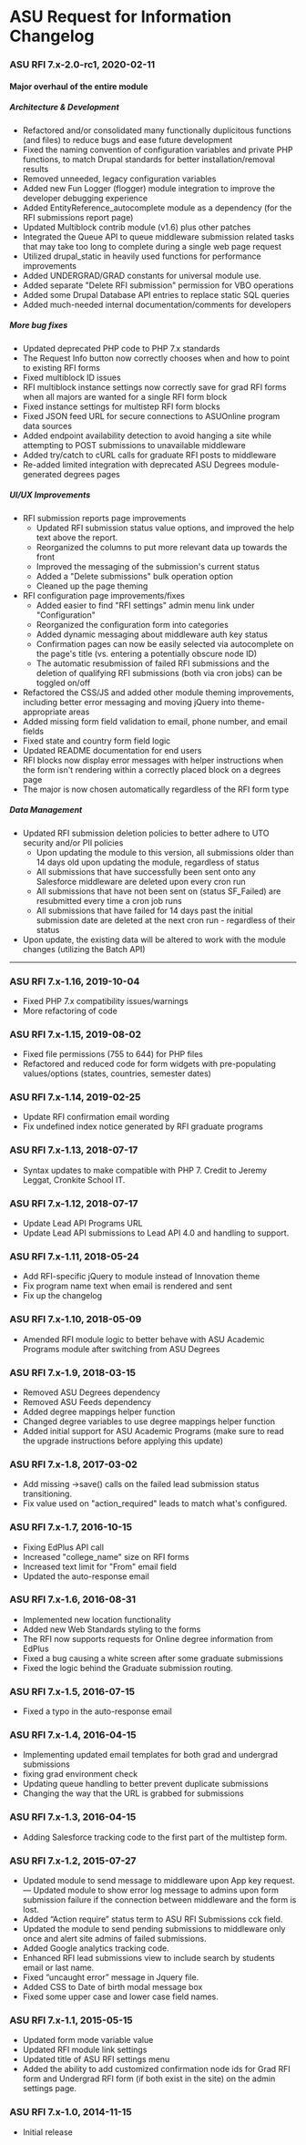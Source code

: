 # ASU Request for Information Changelog

### ASU RFI 7.x-2.0-rc1, 2020-02-11
#### Major overhaul of the entire module
##### Architecture & Development
- Refactored and/or consolidated many functionally duplicitous functions (and files) to reduce bugs and ease future development
- Fixed the naming convention of configuration variables and private PHP functions, to match Drupal standards for better installation/removal results
- Removed unneeded, legacy configuration variables
- Added new Fun Logger (flogger) module integration to improve the developer debugging experience
- Added EntityReference_autocomplete module as a dependency (for the RFI submissions report page)
- Updated Multiblock contrib module (v1.6) plus other patches
- Integrated the Queue API to queue middleware submission related tasks that may take too long to complete during a single web page request
- Utilized drupal_static in heavily used functions for performance improvements
- Added UNDERGRAD/GRAD constants for universal module use.
- Added separate "Delete RFI submission" permission for VBO operations
- Added some Drupal Database API entries to replace static SQL queries
- Added much-needed internal documentation/comments for developers

##### More bug fixes
- Updated deprecated PHP code to PHP 7.x standards
- The Request Info button now correctly chooses when and how to point to existing RFI forms
- Fixed multiblock ID issues
- RFI multiblock instance settings now correctly save for grad RFI forms when all majors are wanted for a single RFI form block
- Fixed instance settings for multistep RFI form blocks
- Fixed JSON feed URL for secure connections to ASUOnline program data sources
- Added endpoint availability detection to avoid hanging a site while attempting to POST submissions to unavailable middleware
- Added try/catch to cURL calls for graduate RFI posts to middleware
- Re-added limited integration with deprecated ASU Degrees module-generated degrees pages

##### UI/UX Improvements
- RFI submission reports page improvements
    * Updated RFI submission status value options, and improved the help text above the report.
    * Reorganized the columns to put more relevant data up towards the front
    * Improved the messaging of the submission's current status
    * Added a "Delete submissions" bulk operation option
    * Cleaned up the page theming
- RFI configuration page improvements/fixes
    * Added easier to find "RFI settings" admin menu link under "Configuration"
    * Reorganized the configuration form into categories
    * Added dynamic messaging about middleware auth key status
    * Confirmation pages can now be easily selected via autocomplete on the page's title (vs. entering a potentially obscure node ID)
    * The automatic resubmission of failed RFI submissions and the deletion of qualifying RFI submissions (both via cron jobs) can be toggled on/off
- Refactored the CSS/JS and added other module theming improvements, including better error messaging and moving jQuery into theme-appropriate areas
- Added missing form field validation to email, phone number, and email fields
- Fixed state and country form field logic
- Updated README documentation for end users
- RFI blocks now display error messages with helper instructions when the form isn't rendering within a correctly placed block on a degrees page
- The major is now chosen automatically regardless of the RFI form type

##### Data Management
- Updated RFI submission deletion policies to better adhere to UTO security and/or PII policies
    * Upon updating the module to this version, all submissions older than 14 days old upon updating the module, regardless of status
    * All submissions that have successfully been sent onto any Salesforce middleware are deleted upon every cron run
    * All submissions that have not been sent on (status SF_Failed) are resubmitted every time a cron job runs
    * All submissions that have failed for 14 days past the initial submission date are deleted at the next cron run - regardless of their status
- Upon update, the existing data will be altered to work with the module changes (utilizing the Batch API)

---

### ASU RFI 7.x-1.16, 2019-10-04
- Fixed PHP 7.x compatibility issues/warnings
- More refactoring of code

### ASU RFI 7.x-1.15, 2019-08-02
- Fixed file permissions (755 to 644) for PHP files
- Refactored and reduced code for form widgets with pre-populating values/options
  (states, countries, semester dates)

### ASU RFI 7.x-1.14, 2019-02-25
- Update RFI confirmation email wording
- Fix undefined index notice generated by RFI graduate programs

### ASU RFI 7.x-1.13, 2018-07-17
- Syntax updates to make compatible with PHP 7. Credit to Jeremy Leggat,
  Cronkite School IT.

### ASU RFI 7.x-1.12, 2018-07-17
- Update Lead API Programs URL
- Update Lead API submissions to Lead API 4.0 and handling to support.

### ASU RFI 7.x-1.11, 2018-05-24
- Add RFI-specific jQuery to module instead of Innovation theme
- Fix program name text when email is rendered and sent
- Fix up the changelog

### ASU RFI 7.x-1.10, 2018-05-09
- Amended RFI module logic to better behave with ASU Academic Programs module
  after switching from ASU Degrees

### ASU RFI 7.x-1.9, 2018-03-15
- Removed ASU Degrees dependency
- Removed ASU Feeds dependency
- Added degree mappings helper function
- Changed degree variables to use degree mappings helper function
- Added initial support for ASU Academic Programs (make sure to
  read the upgrade instructions before applying this update)

### ASU RFI 7.x-1.8, 2017-03-02
- Add missing ->save() calls on the failed lead submission status
  transitioning.
- Fix value used on "action_required" leads to match what's configured.

### ASU RFI 7.x-1.7, 2016-10-15
- Fixing EdPlus API call
- Increased "college_name" size on RFI forms
- Increased text limit for "From" email field
- Updated the auto-response email

### ASU RFI 7.x-1.6, 2016-08-31
- Implemented new location functionality
- Added new Web Standards styling to the forms
- The RFI now supports requests for Online degree information from EdPlus
- Fixed a bug causing a white screen after some graduate submissions
- Fixed the logic behind the Graduate submission routing.

### ASU RFI 7.x-1.5, 2016-07-15
- Fixed a typo in the auto-response email

### ASU RFI 7.x-1.4, 2016-04-15
- Implementing updated email templates for both grad and undergrad submissions
- fixing grad environment check
- Updating queue handling to better prevent duplicate submissions
- Changing the way that the URL is grabbed for submissions

### ASU RFI 7.x-1.3, 2016-04-15
- Adding Salesforce tracking code to the first part of the multistep form.

### ASU RFI 7.x-1.2, 2015-07-27
- Updated module to send message to middleware upon App key request.
— Updated module to show error log message to admins upon form submission failure if the connection between middleware and the form is lost.
- Added “Action require” status term to ASU RFI Submissions cck field.
- Updated the module to send pending submissions to middleware only once and alert site admins of failed submissions.
- Added Google analytics tracking code.
- Enhanced RFI lead submissions view to include search by students email or last name.
- Fixed “uncaught error” message in Jquery file.
- Added CSS to Date of birth modal message box
- Fixed some upper case and lower case field names.

### ASU RFI 7.x-1.1, 2015-05-15
- Updated form mode variable value
- Updated RFI module link settings
- Updated title of ASU RFI settings menu
- Added the ability to add customized confirmation node ids for Grad RFI form and Undergrad RFI form (if both exist in the site) on the admin settings page.

### ASU RFI 7.x-1.0, 2014-11-15
- Initial release
